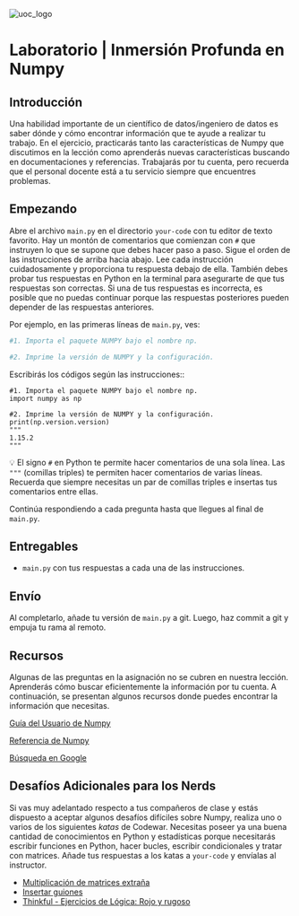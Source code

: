 ![uoc_logo](https://upload.wikimedia.org/wikipedia/commons/thumb/7/79/Logotipo_UOC.svg/480px-Logotipo_UOC.svg.png)

# Laboratorio | Inmersión Profunda en Numpy

## Introducción

Una habilidad importante de un científico de datos/ingeniero de datos es saber dónde y cómo encontrar información que te ayude a realizar tu trabajo. En el ejercicio, practicarás tanto las características de Numpy que discutimos en la lección como aprenderás nuevas características buscando en documentaciones y referencias. Trabajarás por tu cuenta, pero recuerda que el personal docente está a tu servicio siempre que encuentres problemas.

## Empezando

Abre el archivo `main.py` en el directorio `your-code` con tu editor de texto favorito. Hay un montón de comentarios que comienzan con `#` que instruyen lo que se supone que debes hacer paso a paso. Sigue el orden de las instrucciones de arriba hacia abajo. Lee cada instrucción cuidadosamente y proporciona tu respuesta debajo de ella. También debes probar tus respuestas en Python en la terminal para asegurarte de que tus respuestas son correctas. Si una de tus respuestas es incorrecta, es posible que no puedas continuar porque las respuestas posteriores pueden depender de las respuestas anteriores.

Por ejemplo, en las primeras líneas de `main.py`, ves:

```python
#1. Importa el paquete NUMPY bajo el nombre np.

#2. Imprime la versión de NUMPY y la configuración.
```

Escribirás los códigos según las instrucciones::

```
#1. Importa el paquete NUMPY bajo el nombre np.
import numpy as np

#2. Imprime la versión de NUMPY y la configuración.
print(np.version.version)
"""
1.15.2
"""
```

:bulb: El signo `#` en Python te permite hacer comentarios de una sola línea. Las `"""` (comillas triples) te permiten hacer comentarios de varias líneas. Recuerda que siempre necesitas un par de comillas triples e insertas tus comentarios entre ellas.

Continúa respondiendo a cada pregunta hasta que llegues al final de `main.py`.

## Entregables

- `main.py` con tus respuestas a cada una de las instrucciones.

## Envío

Al completarlo, añade tu versión de `main.py` a git. Luego, haz commit a git y empuja tu rama al remoto.

## Recursos

Algunas de las preguntas en la asignación no se cubren en nuestra lección. Aprenderás cómo buscar eficientemente la información por tu cuenta. A continuación, se presentan algunos recursos donde puedes encontrar la información que necesitas.

[Guía del Usuario de Numpy](https://docs.scipy.org/doc/numpy/user/index.html)

[Referencia de Numpy](https://docs.scipy.org/doc/numpy/reference/)

[Búsqueda en Google](https://www.google.com/search?q=how+to+use+numpy)

## Desafíos Adicionales para los Nerds

Si vas muy adelantado respecto a tus compañeros de clase y estás dispuesto a aceptar algunos desafíos difíciles sobre Numpy, realiza uno o varios de los siguientes *katas* de Codewar. Necesitas poseer ya una buena cantidad de conocimientos en Python y estadísticas porque necesitarás escribir funciones en Python, hacer bucles, escribir condicionales y tratar con matrices. Añade tus respuestas a los katas a `your-code` y envíalas al instructor.

* [Multiplicación de matrices extraña](https://www.codewars.com/kata/weird-matrix-multiplication)
* [Insertar guiones](https://www.codewars.com/kata/insert-dashes)
* [Thinkful - Ejercicios de Lógica: Rojo y rugoso](https://www.codewars.com/kata/thinkful-logic-drills-red-and-bumpy)

<!-- https://github.com/ironhack-labs/lab-numpy-en -->
